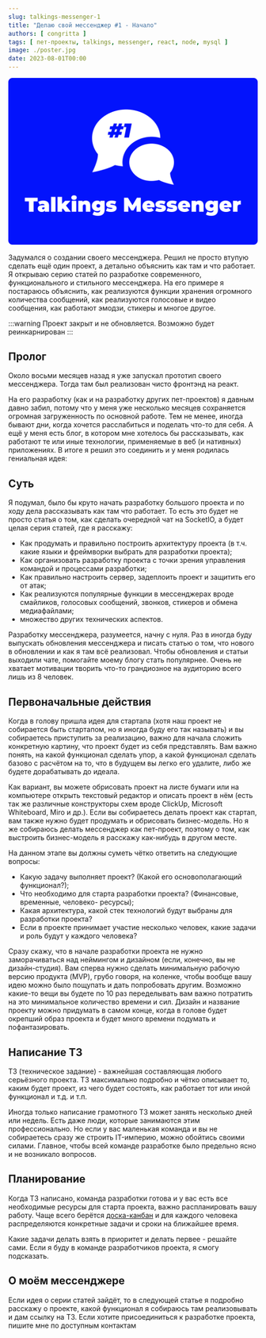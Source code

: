 ```yaml
---
slug: talkings-messenger-1
title: "Делаю свой мессенджер #1 - Начало"
authors: [ congritta ]
tags: [ пет-проекты, talkings, messenger, react, node, mysql ]
image: ./poster.jpg
date: 2023-08-01T00:00
---
```


![](./poster.jpg)

Задумался о создании своего мессенджера. Решил не просто втупую сделать ещё один проект, а детально объяснить как там и
что работает. Я открываю серию статей по разработке современного, функционального и стильного мессенджера. На его
примере я постараюсь объяснить, как реализуются функции хранения огромного количества сообщений, как реализуются
голосовые и видео сообщения, как работают эмодзи, стикеры и многое другое.

<!--truncate-->

:::warning
Проект закрыт и не обновляется. Возможно будет реинкарнирован
:::

## Пролог

Около восьми месяцев назад я уже запускал прототип своего мессенджера. Тогда там был реализован чисто фронтэнд на реакт.

На его разработку (как и на разработку других пет-проектов) я давным давно забил, потому что у меня уже несколько
месяцев сохраняется огромная загруженность по основной работе. Тем не менее, иногда бывают дни, когда хочется
расслабиться и поделать что-то для себя. А ещё у меня есть блог, в котором мне хотелось бы рассказывать, как работают
те или иные технологии, применяемые в веб (и нативных) приложениях. В итоге я решил это соединить и у меня родилась
гениальная идея:

## Суть

Я подумал, было бы круто начать разработку большого проекта и по ходу дела рассказывать как там что работает. То есть
это будет не просто статья о том, как сделать очередной чат на SocketIO, а будет целая серия статей, где я расскажу:

- Как продумать и правильно построить архитектуру проекта (в т.ч. какие языки и фреймворки выбрать для разработки
  проекта);
- Как организовать разработку проекта с точки зрения управления командой и процессами разработки;
- Как правильно настроить сервер, задеплоить проект и защитить его от атак;
- Как реализуются популярные функции в мессенджерах вроде смайликов, голосовых сообщений, звонков, стикеров и обмена
  медиафайлами;
- множество других технических аспектов.

Разработку мессенджера, разумеется, начну с нуля. Раз в иногда буду выпускать обновления мессенджера и писать статью о
том, что нового в обновлении и как я там всё реализовал. Чтобы обновления и статьи выходили чате, помогайте моему блогу
стать популярнее. Очень не хватает мотивации творить что-то грандиозное на аудиторию всего лишь из 8 человек.

## Первоначальные действия

Когда в голову пришла идея для стартапа (хотя наш проект не собирается быть стартапом, но я иногда буду его так
называть) и вы собираетесь приступить за реализацию, важно для начала сложить конкретную картину, что проект будет из
себя представлять. Вам важно понять, на какой функционал сделать упор, а какой функционал сделать базово с расчётом на
то, что в будущем вы легко его удалите, либо же будете дорабатывать до идеала.

Как вариант, вы можете обрисовать проект на листе бумаги или на компьютере открыть текстовый редактор и описать проект в
нём (есть так же различные конструкторы схем вроде ClickUp, Microsoft Whiteboard, Miro и др.). Если вы собираетесь
делать
проект как стартап, вам также нужно будет продумать и обрисовать бизнес-модель. Но я же собираюсь делать мессенджер как
пет-проект, поэтому о том, как выстроить бизнес-модель я расскажу как-нибудь в другом месте.

На данном этапе вы должны суметь чётко ответить на следующие вопросы:

- Какую задачу выполняет проект? (Какой его основополагающий функционал?);
- Что необходимо для старта разработки проекта? (Финансовые, временные, человеко- ресурсы);
- Какая архитектура, какой стек технологий будут выбраны для разработки проекта?
- Если в проекте принимает участие несколько человек, какие задачи и роль будут у каждого человека?

Сразу скажу, что в начале разработки проекта не нужно заморачиваться над неймингом и дизайном (если, конечно, вы не
дизайн-студия). Вам сперва нужно сделать минимальную рабочую версию продукта (MVP), грубо говоря,
на коленке, чтобы вообще вашу идею можно было пощупать и дать попробовать другим. Возможно какие-то вещи вы будете по 10
раз переделывать вам важно потратить на это минимальное количество времени и сил. Дизайн и название проекту можно
придумать в самом конце, когда в голове будет окрепший образ проекта и будет много времени подумать и пофантазировать.

## Написание ТЗ

ТЗ (техническое задание) - важнейшая составляющая любого серьёзного проекта. ТЗ максимально подробно и чётко описывает
то, каким будет проект, из чего будет состоять, как работает тот или иной функционал и т.д. и т.п.

Иногда только написание грамотного ТЗ может занять несколько дней или недель. Есть даже люди, которые занимаются этим
профессионально. Но если у вас маленькая команда и вы не собираетесь сразу же строить IT-империю, можно обойтись своими
силами. Главное, чтобы всей команде разработке было предельно ясно и не возникало вопросов.

## Планирование

Когда ТЗ написано, команда разработки готова и у вас есть все необходимые ресурсы для старта проекта, важно
распланировать вашу работу. Чаще всего
берётся [доска-канбан](https://ru.wikipedia.org/wiki/%D0%9A%D0%B0%D0%BD%D0%B1%D0%B0%D0%BD-%D0%B4%D0%BE%D1%81%D0%BA%D0%B0)
и для каждого человека распределяются конкретные задачи и сроки на ближайшее время.

Какие задачи делать взять в приоритет и делать первее - решайте сами. Если я буду в команде разработчиков проекта, я
смогу подсказать.

## О моём мессенджере

Если идея о серии статей зайдёт, то в следующей статье я подробно расскажу о проекте, какой функционал я собираюсь
там реализовывать и дам ссылку на ТЗ. Если хотите присоединиться к разработке проекта, пишите мне по доступным контактам
